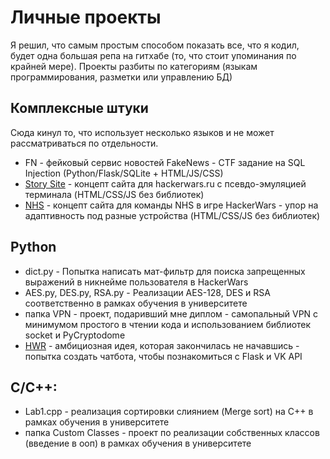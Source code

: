 # Личные проекты
Я решил, что самым простым способом показать все, что я кодил, будет одна большая репа на гитхабе (то, что стоит упоминания по крайней мере). Проекты разбиты по категориям (языкам программирования, разметки или управлению БД)
## Комплексные штуки
Сюда кинул то, что использует несколько языков и не может рассматриваться по отдельности.
* FN - фейковый сервис новостей FakeNews - CTF задание на SQL Injection (Python/Flask/SQLite + HTML/JS/CSS)
* [Story Site](https://replit.com/@ABrony/story-site-1) - концепт сайта для hackerwars.ru с псевдо-эмуляцией терминала (HTML/CSS/JS без библиотек)
* [NHS](https://replit.com/@ABrony/NHS) - концепт сайта для команды NHS в игре HackerWars - упор на адаптивность под разные устройства (HTML/CSS/JS без библиотек)
## Python
* dict.py - Попытка написать мат-фильтр для поиска запрещенных выражений в никнейме пользователя в HackerWars
* AES.py, DES.py, RSA.py - Реализации AES-128, DES и RSA соответственно в рамках обучения в университете
* папка VPN - проект, подаривший мне диплом - самопальный VPN с минимумом простого в чтении кода и использованием библиотек socket и PyCryptodome
* [HWR](https://replit.com/@ABrony/HWR) - амбициозная идея, которая закончилась не начавшись - попытка создать чатбота, чтобы познакомиться с Flask и VK API
## C/C++:
* Lab1.cpp - реализация сортировки слиянием (Merge sort) на C++ в рамках обучения в университете
* папка Custom Classes - проект по реализации собственных классов (введение в ооп) в рамках обучения в университете
